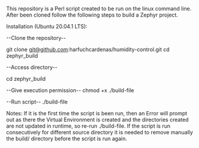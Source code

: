 This repository is a Perl script created to be run on the linux command line. After been cloned follow the following steps to build a Zephyr project.

Installation (Ubuntu 20.04.1 LTS):

--Clone the repository--

git clone git@github.com:harfuchcardenas/humidity-control.git cd zephyr_build

--Access directory--

cd zephyr_build

--Give execution permission-- chmod +x ./build-file

--Run script-- ./build-file

Notes: If it is the first time the script is been run, then an Error will prompt out as there the Virtual Environment is created and the directories created are not updated in runtime, so re-run ./build-file. If the script is run consecutively for different source directory it is needed to remove manually the build/ directory before the script is run again.
